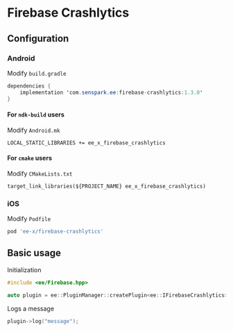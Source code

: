 # Firebase Crashlytics
## Configuration
### Android
Modify `build.gradle`
```java
dependencies {
    implementation 'com.senspark.ee:firebase-crashlytics:1.3.0'
}
```

#### For `ndk-build` users
Modify `Android.mk`
```
LOCAL_STATIC_LIBRARIES += ee_x_firebase_crashlytics
```

#### For `cmake` users
Modify `CMakeLists.txt`
```
target_link_libraries(${PROJECT_NAME} ee_x_firebase_crashlytics)
```

### iOS
Modify `Podfile`
```ruby
pod 'ee-x/firebase-crashlytics'
```

## Basic usage
Initialization
```cpp
#include <ee/Firebase.hpp>

auto plugin = ee::PluginManager::createPlugin<ee::IFirebaseCrashlytics>();
```

Logs a message
```cpp
plugin->log("message");
```